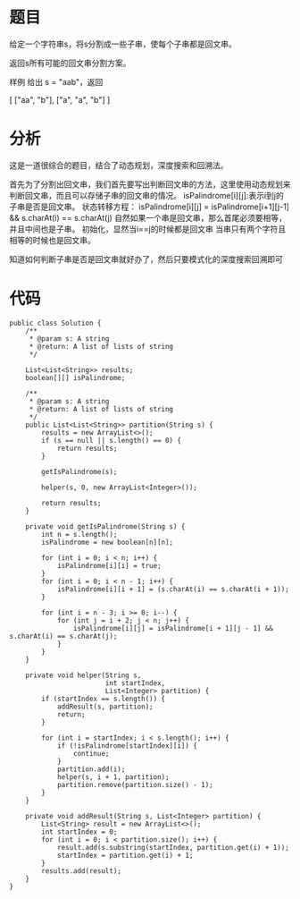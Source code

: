 # 题目
给定一个字符串s，将s分割成一些子串，使每个子串都是回文串。

返回s所有可能的回文串分割方案。

样例
给出 s = "aab"，返回

[
  ["aa", "b"],
  ["a", "a", "b"]
]

# 分析
这是一道很综合的题目，结合了动态规划，深度搜索和回溯法。

首先为了分割出回文串，我们首先要写出判断回文串的方法，这里使用动态规划来判断回文串，而且可以存储子串的回文串的情况。
isPalindrome[i][j]:表示i到j的子串是否是回文串。
状态转移方程：
isPalindrome[i][j] = isPalindrome[i+1][j-1] && s.charAt(i) == s.charAt(j)
自然如果一个串是回文串，那么首尾必须要相等，并且中间也是子串。
初始化，显然当i==j的时候都是回文串
当串只有两个字符且相等的时候也是回文串。

知道如何判断子串是否是回文串就好办了，然后只要模式化的深度搜索回溯即可

# 代码
```
public class Solution {
    /**
     * @param s: A string
     * @return: A list of lists of string
     */
    
    List<List<String>> results;
    boolean[][] isPalindrome;
    
    /**
     * @param s: A string
     * @return: A list of lists of string
     */
    public List<List<String>> partition(String s) {
        results = new ArrayList<>();
        if (s == null || s.length() == 0) {
            return results;
        }
        
        getIsPalindrome(s);
        
        helper(s, 0, new ArrayList<Integer>());
        
        return results;
    }
    
    private void getIsPalindrome(String s) {
        int n = s.length();
        isPalindrome = new boolean[n][n];
        
        for (int i = 0; i < n; i++) {
            isPalindrome[i][i] = true;
        }
        for (int i = 0; i < n - 1; i++) {
            isPalindrome[i][i + 1] = (s.charAt(i) == s.charAt(i + 1));
        }
        
        for (int i = n - 3; i >= 0; i--) {
            for (int j = i + 2; j < n; j++) {
                isPalindrome[i][j] = isPalindrome[i + 1][j - 1] && s.charAt(i) == s.charAt(j);
            }
        }
    }
    
    private void helper(String s,
                        int startIndex,
                        List<Integer> partition) {
        if (startIndex == s.length()) {
            addResult(s, partition);
            return;
        }
        
        for (int i = startIndex; i < s.length(); i++) {
            if (!isPalindrome[startIndex][i]) {
                continue;
            }
            partition.add(i);
            helper(s, i + 1, partition);
            partition.remove(partition.size() - 1);
        }
    }
    
    private void addResult(String s, List<Integer> partition) {
        List<String> result = new ArrayList<>();
        int startIndex = 0;
        for (int i = 0; i < partition.size(); i++) {
            result.add(s.substring(startIndex, partition.get(i) + 1));
            startIndex = partition.get(i) + 1;
        }
        results.add(result);
    }
}
```
